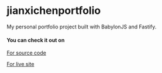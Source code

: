 # jianxichenportfolio

My personal portfolio project built with BabylonJS and Fastify.

#### You can check it out on
[For source code](https://github.com/jianxichen/jianxichenportfolio)

[For live site](https://jianxisportfolio.glitch.me)